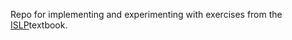 Repo for implementing and experimenting with exercises from the [ISLP](https://www.statlearning.com/})textbook.